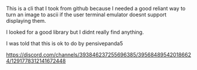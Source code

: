 This is a cli that I took from github because I needed a good reliant way to turn an image to ascii if the user terminal emulator doesnt support displaying them. 

I looked for a good library but I didnt really find anything. 

I was told that this is ok to do by pensivepanda5

https://discord.com/channels/393846237255696385/395684895420186624/1291778312141672448
